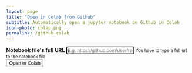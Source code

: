 ```yaml
---
layout: page
title: "Open in Colab from Github"
subtitle: Automatically open a jupyter notebook on Github in Colab
icon-photo: colab.png
permalink: /github-colab
---
```


<form class="text-center" id="previewform" onsubmit="location.href='{{site.url}}{{site.baseurl}}/github-colab?'+this.file.value;return false">
  <div class="form-group">
    <label><strong>Notebook file's full URL</strong></label>
    <input type="url" id="file" value="" class="form-control" placeholder="e.g. https://github.com/user/repo/blob/master/notebook.ipynb" autofocus>
    <small class="form-text text-muted">You have to type a full url to the notebook file.</small>
  </div>
  <button type="submit" class="btn btn-primary">Open in Colab</button>
</form>

<script>
  (function () {

    // get the url
    var query = location.search.substring(1)
                .replace('https://github.com/', ''); // remove 'https://github.com/'
    
    if (query) { // only take action if there is url
      location.replace('https://colab.research.google.com/github/' + query)
    }

  })()
</script>
